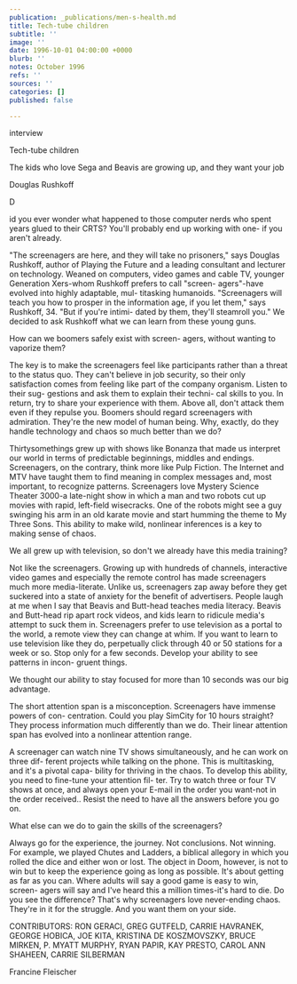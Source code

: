```yaml
---
publication: _publications/men-s-health.md
title: Tech-tube children
subtitle: ''
image: ''
date: 1996-10-01 04:00:00 +0000
blurb: ''
notes: October 1996
refs: ''
sources: ''
categories: []
published: false

---
```

interview 

Tech-tube children 

The kids who love Sega and Beavis are growing up, and they want your job 

Douglas Rushkoff 

D 

id you ever wonder what happened to those computer nerds who spent years glued to their CRTS? You'll probably end up working with one- if you aren't already. 

"The screenagers are here, and they will take no prisoners," says Douglas Rushkoff, author of Playing the Future and a leading consultant and lecturer on technology. Weaned on computers, video games and cable TV, younger Generation Xers-whom Rushkoff prefers to call "screen- agers"-have evolved into highly adaptable, mul- titasking humanoids. "Screenagers will teach you how to prosper in the information age, if you let them," says Rushkoff, 34. "But if you're intimi- dated by them, they'll steamroll you." We decided to ask Rushkoff what we can learn from these young guns. 

How can we boomers safely exist with screen- agers, without wanting to vaporize them? 

The key is to make the screenagers feel like participants rather than a threat to the status quo. They can't believe in job security, so their only satisfaction comes from feeling like part of the company organism. Listen to their sug- gestions and ask them to explain their techni- cal skills to you. In return, try to share your experience with them. Above all, don't attack them even if they repulse you. Boomers should regard screenagers with admiration. They're the new model of human being. Why, exactly, do they handle technology and chaos so much better than we do? 

Thirtysomethings grew up with shows like Bonanza that made us interpret our world in terms of predictable beginnings, middles and endings. Screenagers, on the contrary, think more like Pulp Fiction. The Internet and MTV have taught them to find meaning in complex messages and, most important, to recognize patterns. Screenagers love Mystery Science Theater 3000-a late-night show in which a man and two robots cut up movies with rapid, left-field wisecracks. One of the robots might see a guy swinging his arm in an old karate movie and start humming the theme to My Three Sons. This ability to make wild, nonlinear inferences is a key to making sense of chaos. 

We all grew up with television, so don't we already have this media training? 

Not like the screenagers. Growing up with hundreds of channels, interactive video games and especially the remote control has made screenagers much more media-literate. Unlike us, screenagers zap away before they get suckered into a state of anxiety for the benefit of advertisers. People laugh at me when I say that Beavis and Butt-head teaches media literacy. Beavis and Butt-head rip apart rock videos, and kids learn to ridicule media's attempt to suck them in. Screenagers prefer to use television as a portal to the world, a remote view they can change at whim. If you want to learn to use television like they do, perpetually click through 40 or 50 stations for a week or so. Stop only for a few seconds. Develop your ability to see patterns in incon- gruent things. 

We thought our ability to stay focused for more than 10 seconds was our big advantage. 

The short attention span is a misconception. Screenagers have immense powers of con- centration. Could you play SimCity for 10 hours straight? They process information much differently than we do. Their linear attention span has evolved into a nonlinear attention range. 

A screenager can watch nine TV shows simultaneously, and he can work on three dif- ferent projects while talking on the phone. This is multitasking, and it's a pivotal capa- bility for thriving in the chaos. To develop this ability, you need to fine-tune your attention fil- ter. Try to watch three or four TV shows at once, and always open your E-mail in the order you want-not in the order received.. Resist the need to have all the answers before you go on. 

What else can we do to gain the skills of the screenagers? 

Always go for the experience, the journey. Not conclusions. Not winning. For example, we played Chutes and Ladders, a biblical allegory in which you rolled the dice and either won or lost. The object in Doom, however, is not to win but to keep the experience going as long as possible. It's about getting as far as you can. Where adults will say a good game is easy to win, screen- agers will say and I've heard this a million times-it's hard to die. Do you see the difference? That's why screenagers love never-ending chaos. They're in it for the struggle. And you want them on your side. 

CONTRIBUTORS: RON GERACI, GREG GUTFELD, CARRIE HAVRANEK, GEORGE HOBICA, JOE KITA, KRISTINA DE KOSZMOVSZKY, BRUCE MIRKEN, P. MYATT MURPHY, RYAN PAPIR, KAY PRESTO, CAROL ANN SHAHEEN, CARRIE SILBERMAN 

Francine Fleischer